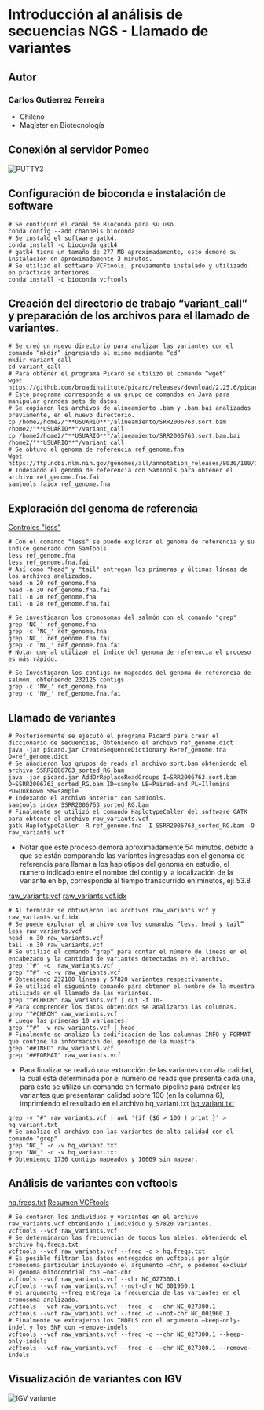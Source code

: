 # Introducción al análisis de secuencias NGS - Llamado de variantes

## **Autor**
### Carlos Gutierrez Ferreira  
- Chileno
- Magíster en Biotecnología

## Conexión al servidor Pomeo  

![PUTTY3](https://user-images.githubusercontent.com/80927233/119919416-67792b00-bf38-11eb-8e85-ffe2a8c69777.jpg)

## Configuración de bioconda e instalación de software  

```
# Se configuró el canal de Bioconda para su uso.
conda config --add channels bioconda
# Se instaló el software gatk4.
conda install -c bioconda gatk4
# gatk4 tiene un tamaño de 277 MB aproximadamente, esto demoró su instalación en aproximadamente 3 minutos.
# Se utilizó el software VCFtools, previamente instalado y utilizado en prácticas anteriores.
conda install -c bioconda vcftools
```

## Creación del directorio de trabajo “variant_call” y preparación de los archivos para el llamado de variantes.

```
# Se creó un nuevo directorio para analizar las variantes con el comando “mkdir” ingresando al mismo mediante “cd”
mkdir variant_call
cd variant_call
# Para obtener el programa Picard se utilizó el comando “wget”
wget https://github.com/broadinstitute/picard/releases/download/2.25.6/picard.jar
# Este programa corresponde a un grupo de comandos en Java para manipular grandes sets de datos.
# Se copiaron los archivos de alineamiento .bam y .bam.bai analizados previamente, en el nuevo directorio.
cp /home2/home2/"**USUARIO**"/alineamiento/SRR2006763.sort.bam /home2/"**USUARIO**"/variant_call
cp /home2/home2/"**USUARIO**"/alineamiento/SRR2006763.sort.bam.bai /home2/"**USUARIO**"/variant_call
# Se obtuvo el genoma de referencia ref_genome.fna
Wget https://ftp.ncbi.nlm.nih.gov/genomes/all/annotation_releases/8030/100/GCF_000233375.1_ICSASG_v2/
# Indexando el genoma de referencia con SamTools para obtener el archivo ref_genome.fna.fai
samtools faidx ref_genome.fna
```

## Exploración del genoma de referencia
[Controles "less"](https://www.thegeekstuff.com/2010/02/unix-less-command-10-tips-for-effective-navigation)  

```
# Con el comando "less" se puede explorar el genoma de referencia y su indice generado con SamTools.
less ref_genome.fna
less ref_genome.fna.fai
# Así como "head" y "tail" entregan los primeras y últimas líneas de los archivos analizados.
head -n 20 ref_genome.fna
head -n 30 ref_genome.fna.fai 
tail -n 20 ref_genome.fna
tail -n 20 ref_genome.fna.fai  
  
# Se investigaron los cromosomas del salmón con el comando "grep"
grep 'NC_' ref_genome.fna
grep -c 'NC_' ref_genome.fna
grep 'NC_' ref_genome.fna.fai
grep -c 'NC_' ref_genome.fna.fai
# Notar que al utilizar el índice del genoma de referencia el proceso es más rápido.

# Se Investigaron los contigs no mapeados del genoma de referencia de salmón, obteniendo 232125 contigs.
grep -c 'NW_' ref_genome.fna
grep -c 'NW_' ref_genome.fna.fai
```

## Llamado de variantes

```
# Posteriormente se ejecutó el programa Picard para crear el diccionario de secuencias, Obteniendo el archivo ref_genome.dict
java -jar picard.jar CreateSequenceDictionary R=ref_genome.fna O=ref_genome.dict
# Se añadieron los grupos de reads al archivo sort.bam obteniendo el archivo SSRR2006763_sorted_RG.bam
java -jar picard.jar AddOrReplaceReadGroups I=SRR2006763.sort.bam O=SSRR2006763_sorted_RG.bam ID=sample LB=Paired-end PL=Illumina PU=Unknown SM=sample
# Indexando el archivo anterior con SamTools.
samtools index SSRR2006763_sorted_RG.bam
# Finalmente se utilizó el comando HaplotypeCaller del software GATK para obtener el archivo raw_variants.vcf
gatk HaplotypeCaller -R ref_genome.fna -I SSRR2006763_sorted_RG.bam -O raw_variants.vcf
```
- Notar que este proceso demora aproximadamente 54 minutos, debido a que se están comparando las variantes ingresadas con el genoma de referencia para llamar a los haplotipos del genoma en estudio, el numero indicado entre el nombre del contig y la localización de la variante en bp, corresponde al tiempo transcurrido en minutos, ej: 53.8

[raw_variants.vcf](https://github.com/GenomicsEducation/CarlosGutierrez/blob/main/Analisis-secuencias-NGS/Analisis-variantes/raw_variants.vcf)
[raw_variants.vcf.idx](https://github.com/GenomicsEducation/CarlosGutierrez/blob/main/Analisis-secuencias-NGS/Analisis-variantes/raw_variants.vcf.idx)

```
# Al terminar se obtuvieron los archivos raw_variants.vcf y raw_variants.vcf.idx
# Se puede explorar el archivo con los comandos “less, head y tail”
less raw_variants.vcf
head -n 30 raw_variants.vcf
tail -n 30 raw_variants.vcf
# Se utilizó el comando "grep" para contar el número de líneas en el encabezado y la cantidad de variantes detectadas en el archivo.
grep "^#" -c  raw_variants.vcf
grep "^#" -c -v raw_variants.vcf
# Obteniendo 232180 líneas y 57820 variantes respectivamente.
# Se utilizó el sigueinte comando para obtener el nombre de la muestra utilizada en el llamado de las variantes.
grep "^#CHROM" raw_variants.vcf | cut -f 10-
# Para comprender los datos obtenidos se analizaron las columnas.
grep "^#CHROM" raw_variants.vcf
# Luego las primeras 10 variantes.
grep "^#" -v raw_variants.vcf | head
# Finalmente se analizo la codificacion de las columnas INFO y FORMAT que contine la información del genotipo de la muestra.
grep "##INFO" raw_variants.vcf
grep "##FORMAT" raw_variants.vcf
```

- Para finalizar se realizó una extracción de las variantes con alta calidad, la cual está determinada por el número de reads que presenta cada una, para esto se utilizó un comando en formato pipeline para extraer las variantes que presentaran calidad sobre 100 (en la columna 6), imprimiendo el resultado en el archivo hq_variant.txt
[hq_variant.txt](https://github.com/GenomicsEducation/CarlosGutierrez/blob/main/Analisis-secuencias-NGS/Analisis-variantes/hq_variant.txt)

```
grep -v "#" raw_variants.vcf | awk '{if ($6 > 100 ) print }' > hq_variant.txt
# Se analizo el archivo con las variantes de alta calidad con el comando "grep"
grep "NC_" -c -v hq_variant.txt
grep "NW_" -c -v hq_variant.txt
# Obteniendo 1736 contigs mapeados y 10669 sin mapear.
```

## Análisis de variantes con vcftools
[hq.freqs.txt](https://github.com/GenomicsEducation/CarlosGutierrez/blob/main/Analisis-secuencias-NGS/Analisis-variantes/hq.freqs.txt)
[Resumen VCFtools](https://github.com/GenomicsEducation/CarlosGutierrez/blob/main/Analisis-secuencias-NGS/Analisis-variantes/out.log)

```
# Se contaron los individuos y variantes en el archivo raw_variants.vcf obteniendo 1 individuo y 57820 variantes.
vcftools --vcf raw_variants.vcf
# Se determinaron las frecuencias de todos los alelos, obteniendo el archivo hq.freqs.txt
vcftools --vcf raw_variants.vcf --freq -c > hq.freqs.txt
# Es posible filtrar los datos entregados en vcftools por algún cromosoma particular incluyendo el argumento –chr, o podemos excluir el genoma mitocondrial con –not-chr
vcftools --vcf raw_variants.vcf --chr NC_027300.1
vcftools --vcf raw_variants.vcf --not-chr NC_001960.1
# el argumento --freq entrega la frecuencia de las variantes en el cromosoma analizado.
vcftools --vcf raw_variants.vcf --freq -c --chr NC_027300.1
vcftools --vcf raw_variants.vcf --freq -c --not-chr NC_001960.1
# Finalmente se extrajeron los INDELS con el argumento –keep-only-indel y los SNP con –remove-indels
vcftools --vcf raw_variants.vcf --freq -c --chr NC_027300.1 --keep-only-indels
vcftools --vcf raw_variants.vcf --freq -c --chr NC_027300.1 --remove-indels
```

## Visualización de variantes con IGV

![IGV variante](https://user-images.githubusercontent.com/80927233/123532587-822bf480-d6dc-11eb-8794-eca7e2933c32.jpg)
